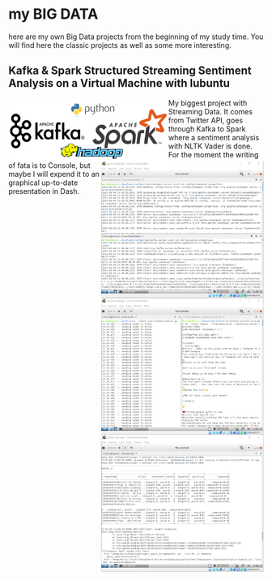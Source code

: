 # my BIG DATA
here are my own Big Data projects from the beginning of my study time. You will find here the classic projects as well as some more interesting.

## Kafka & Spark Structured Streaming Sentiment Analysis on a Virtual Machine with lubuntu
<img src="./Structured Streaming Project/logo_all.png" width="316" height="123" style="float:left"> <img src="./Structured Streaming Project/kafka.png" width="321" height="270" style="float:right"> <img src="./Structured Streaming Project/producer.png" width="321" height="270" style="float:right"> <img src="./Structured Streaming Project/spark.png" width="321" height="270" style="float:right">

My biggest project with Streaming Data. It comes from Twitter API, goes through Kafka to Spark where a sentiment analysis with NLTK Vader is done. For the moment the writing of fata is to Console, but maybe I will expend it to an graphical up-to-date presentation in Dash.
